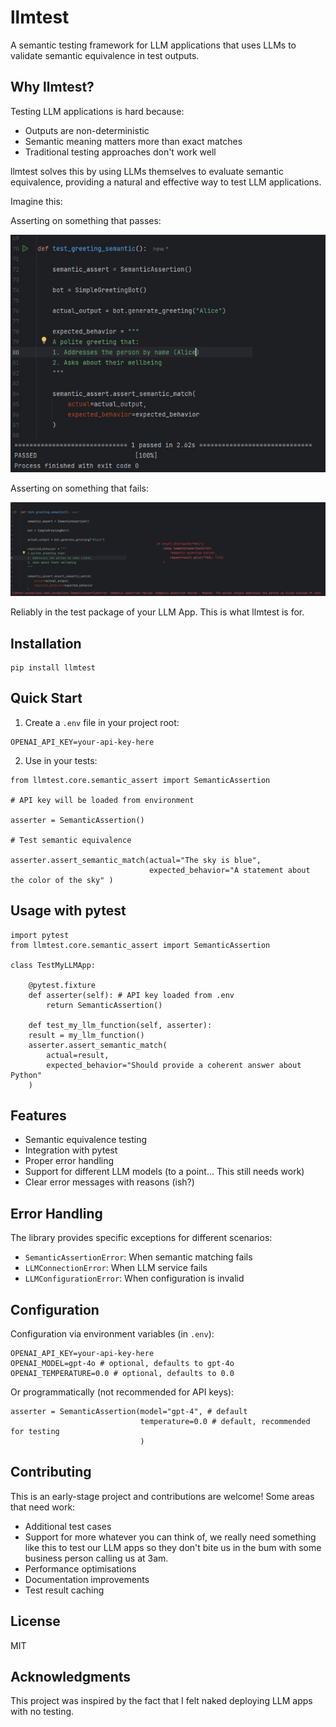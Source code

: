 # llmtest

A semantic testing framework for LLM applications that uses LLMs to validate semantic equivalence in test outputs.

## Why llmtest?

Testing LLM applications is hard because:
- Outputs are non-deterministic
- Semantic meaning matters more than exact matches
- Traditional testing approaches don't work well

llmtest solves this by using LLMs themselves to evaluate semantic equivalence, providing a natural and effective way to test LLM applications.

Imagine this:

Asserting on something that passes:

![test_pass.jpg](test_pass.jpg)

Asserting on something that fails:

![test_fail.jpg](test_fail.jpg)

Reliably in the test package of your LLM App. This is what llmtest is for.

## Installation

```
pip install llmtest
```


## Quick Start

1. Create a `.env` file in your project root:

```
OPENAI_API_KEY=your-api-key-here
```

2. Use in your tests:



```
from llmtest.core.semantic_assert import SemanticAssertion

# API key will be loaded from environment

asserter = SemanticAssertion()

# Test semantic equivalence

asserter.assert_semantic_match(actual="The sky is blue", 
                               expected_behavior="A statement about the color of the sky" )
```

## Usage with pytest

```
import pytest 
from llmtest.core.semantic_assert import SemanticAssertion

class TestMyLLMApp: 

    @pytest.fixture 
    def asserter(self): # API key loaded from .env 
        return SemanticAssertion()
        
    def test_my_llm_function(self, asserter):
    result = my_llm_function()
    asserter.assert_semantic_match(
        actual=result,
        expected_behavior="Should provide a coherent answer about Python"
    )

```

## Features

- Semantic equivalence testing
- Integration with pytest
- Proper error handling
- Support for different LLM models (to a point... This still needs work)
- Clear error messages with reasons (ish?)

## Error Handling

The library provides specific exceptions for different scenarios:
- `SemanticAssertionError`: When semantic matching fails
- `LLMConnectionError`: When LLM service fails
- `LLMConfigurationError`: When configuration is invalid

## Configuration

Configuration via environment variables (in `.env`):

```
OPENAI_API_KEY=your-api-key-here 
OPENAI_MODEL=gpt-4o # optional, defaults to gpt-4o 
OPENAI_TEMPERATURE=0.0 # optional, defaults to 0.0
```

Or programmatically (not recommended for API keys):

```
asserter = SemanticAssertion(model="gpt-4", # default 
                             temperature=0.0 # default, recommended for testing 
                             )
```

## Contributing

This is an early-stage project and contributions are welcome! Some areas that need work:
- Additional test cases
- Support for more whatever you can think of, we really need something like this to test our LLM apps so they don't bite us in the bum with some business person calling us at 3am.
- Performance optimisations
- Documentation improvements
- Test result caching

## License

MIT

## Acknowledgments

This project was inspired by the fact that I felt naked deploying LLM apps with no testing.
